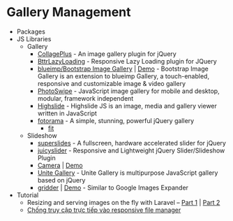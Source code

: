 # Gallery Management
* Packages
* JS Libraries
    - Gallery
        - [CollagePlus](http://goo.gl/pZul7J) - An image gallery plugin for jQuery
        - [BttrLazyLoading](http://goo.gl/HsFEO9) - Responsive Lazy Loading plugin for JQuery
        - [blueimp/Bootstrap Image Gallery](http://goo.gl/ZarhM0) | [Demo](http://goo.gl/DL0VSZ) - Bootstrap Image Gallery is an extension to blueimp Gallery, a touch-enabled, responsive and customizable image & video gallery
        - [PhotoSwipe](http://photoswipe.com/) - JavaScript image gallery for mobile and desktop, modular, framework independent
        - [Highslide](http://highslide.com/) - Highslide JS is an image, media and gallery viewer written in JavaScript
        - [fotorama](http://fotorama.io/) - A simple, stunning, powerful jQuery gallery
            - [fit](http://fotorama.io/customize/fit/)
    - Slideshow
        - [superslides](http://goo.gl/YdeK7v) - A fullscreen, hardware accelerated slider for jQuery
        - [juicyslider](http://goo.gl/LL3W9X) - Responsive and Lightweight jQuery Slider/Slideshow Plugin
        - [Camera](http://goo.gl/gfhd1r) | [Demo](http://goo.gl/9HrsqF)
        - [Unite Gallery](http://unitegallery.net/) - Unite Gallery is multipurpose JavaScript gallery based on jQuery
        - [gridder](http://goo.gl/r2LpOr) | [Demo](http://goo.gl/YPBvYh) - Similar to Google Images Expander
* Tutorial
    - Resizing and serving images on the fly with Laravel – [Part 1](http://goo.gl/4f6Kec) | [Part 2](http://goo.gl/4cHMME)
    - [Chống truy cập trực tiếp vào responsive file manager](http://goo.gl/rFjieR)
